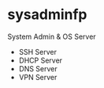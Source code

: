 # sysadminfp
System Admin &amp; OS Server
  - SSH Server
  - DHCP Server
  - DNS Server
  - VPN Server
